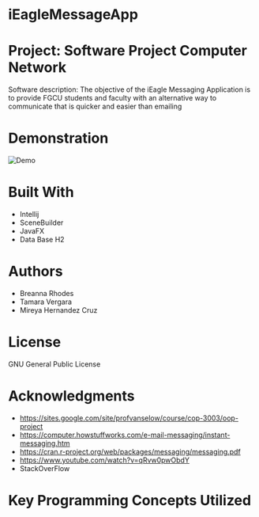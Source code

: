 # iEagleMessageApp
# Project: Software Project Computer Network
Software description: The objective of the iEagle Messaging Application is to provide FGCU students and faculty with an alternative way to communicate that is quicker and easier than emailing
# Demonstration
![Demo]()
# Built With
* Intellij 
* SceneBuilder
* JavaFX
* Data Base H2
# Authors
* Breanna Rhodes 
* Tamara Vergara 
* Mireya Hernandez Cruz
# License
 GNU General Public License
# Acknowledgments
  * https://sites.google.com/site/profvanselow/course/cop-3003/oop-project
  * https://computer.howstuffworks.com/e-mail-messaging/instant-messaging.htm 
  * https://cran.r-project.org/web/packages/messaging/messaging.pdf
  * https://www.youtube.com/watch?v=qRvw0pwObdY
  * StackOverFlow 
# Key Programming Concepts Utilized
